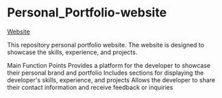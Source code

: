 # Personal_Portfolio-website

[Website](https://aakashsavant.com/)


This repository personal portfolio website. The website is designed to showcase the  skills, experience, and projects.

Main Function Points
Provides a platform for the developer to showcase their personal brand and portfolio
Includes sections for displaying the developer's skills, experience, and projects
Allows the developer to share their contact information and receive feedback or inquiries
